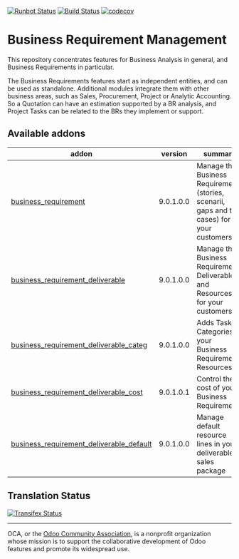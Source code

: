 [![Runbot Status](https://runbot.odoo-community.org/runbot/badge/flat/222/9.0.svg)](https://runbot.odoo-community.org/runbot/repo/github-com-oca-business-requirement-222)
[![Build Status](https://travis-ci.org/OCA/business-requirement.svg?branch=9.0)](https://travis-ci.org/OCA/business-requirement)
[![codecov](https://codecov.io/gh/OCA/business-requirement/branch/9.0/graph/badge.svg)](https://codecov.io/gh/OCA/business-requirement)


# Business Requirement Management

This repository concentrates features for Business Analysis in general, and Business Requirements in particular.

The Business Requirements features start as independent entities, and can be used as standalone.
Additional modules integrate them with other business areas, such as Sales, Procurement, Project or Analytic Accounting.
So a Quotation can have an estimation supported by a BR analysis, and Project Tasks can be related to the BRs they implement or support.


[//]: # (addons)
Available addons
----------------
addon | version | summary
--- | --- | ---
[business_requirement](business_requirement/) | 9.0.1.0.0 | Manage the Business Requirements (stories, scenarii, gaps and test cases) for your customers
[business_requirement_deliverable](business_requirement_deliverable/) | 9.0.1.0.0 | Manage the Business Requirement Deliverables and Resources for your customers
[business_requirement_deliverable_categ](business_requirement_deliverable_categ/) | 9.0.1.0.0 | Adds Task Categories to your Business Requirement Resources
[business_requirement_deliverable_cost](business_requirement_deliverable_cost/) | 9.0.1.0.1 | Control the cost of your Business Requirements
[business_requirement_deliverable_default](business_requirement_deliverable_default/) | 9.0.1.0.0 | Manage default resource lines in your deliverable sales package

[//]: # (end addons)

Translation Status
------------------
[![Transifex Status](https://www.transifex.com/projects/p/OCA-business-requirement-9-0/chart/image_png)](https://www.transifex.com/projects/p/OCA-business-requirement-9-0)

----

OCA, or the [Odoo Community Association](http://odoo-community.org/), is a nonprofit organization whose
mission is to support the collaborative development of Odoo features and
promote its widespread use.
